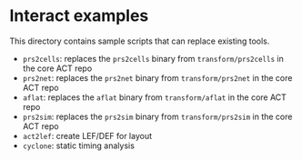 # Interact examples

This directory contains sample scripts that can replace existing tools.

* `prs2cells`: replaces the `prs2cells` binary from `transform/prs2cells` in the core ACT repo
* `prs2net`: replaces the `prs2net` binary from `transform/prs2net` in the core ACT repo
* `aflat`: replaces the `aflat` binary from `transform/aflat` in the core ACT repo
* `prs2sim`: replaces the `prs2sim` binary from `transform/prs2sim` in the core ACT repo
* `act2lef`: create LEF/DEF for layout
* `cyclone`: static timing analysis
